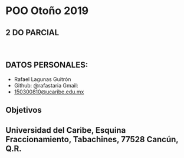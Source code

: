 # POO Otoño 2019

## 2 DO PARCIAL

&nbsp;

## DATOS PERSONALES:

- Rafael Lagunas Guitrón
- Github: @rafastaria Gmail:
- 150300810@ucaribe.edu.mx
  &nbsp;

## Objetivos

## Universidad del Caribe, Esquina Fraccionamiento, Tabachines, 77528 Cancún, Q.R.
